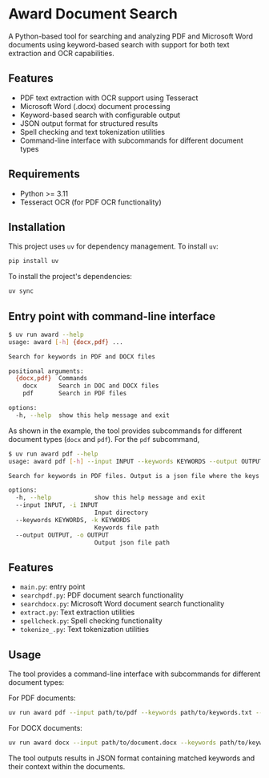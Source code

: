 # Award Document Search

A Python-based tool for searching and analyzing PDF and Microsoft Word documents using keyword-based search with support for both text extraction and OCR capabilities.

## Features

- PDF text extraction with OCR support using Tesseract
- Microsoft Word (.docx) document processing
- Keyword-based search with configurable output
- JSON output format for structured results
- Spell checking and text tokenization utilities
- Command-line interface with subcommands for different document types

## Requirements

- Python >= 3.11
- Tesseract OCR (for PDF OCR functionality)

## Installation

This project uses `uv` for dependency management. To install `uv`:

```bash
pip install uv
```

To install the project's dependencies:

```bash
uv sync
```

## Entry point with command-line interface

```bash
$ uv run award --help
usage: award [-h] {docx,pdf} ...

Search for keywords in PDF and DOCX files

positional arguments:
  {docx,pdf}  Commands
    docx      Search in DOC and DOCX files
    pdf       Search in PDF files

options:
  -h, --help  show this help message and exit
```

As shown in the example, the tool provides subcommands for different document types (`docx` and `pdf`). For the `pdf` subcommand,
```bash
$ uv run award pdf --help
usage: award pdf [-h] --input INPUT --keywords KEYWORDS --output OUTPUT

Search for keywords in PDF files. Output is a json file where the keys are the file names and the values are the results of the search.

options:
  -h, --help            show this help message and exit
  --input INPUT, -i INPUT
                        Input directory
  --keywords KEYWORDS, -k KEYWORDS
                        Keywords file path
  --output OUTPUT, -o OUTPUT
                        Output json file path
```

## Features

- `main.py`: entry point
- `searchpdf.py`: PDF document search functionality
- `searchdocx.py`: Microsoft Word document search functionality
- `extract.py`: Text extraction utilities
- `spellcheck.py`: Spell checking functionality
- `tokenize_.py`: Text tokenization utilities

## Usage

The tool provides a command-line interface with subcommands for different document types:

For PDF documents:
```bash
uv run award pdf --input path/to/pdf --keywords path/to/keywords.txt --output results.json
```

For DOCX documents:
```bash
uv run award docx --input path/to/document.docx --keywords path/to/keywords.txt --output results.json
```

The tool outputs results in JSON format containing matched keywords and their context within the documents.
